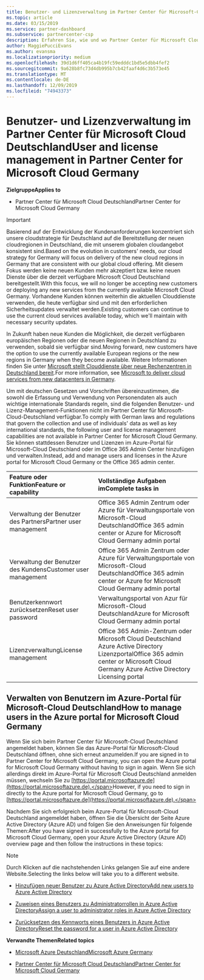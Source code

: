 ```yaml
---
title: Benutzer- und Lizenzverwaltung im Partner Center für Microsoft-Cloud Deutschland | Partner Center für Microsoft-Cloud Deutschland
ms.topic: article
ms.date: 03/15/2019
ms.service: partner-dashboard
ms.subservice: partnercenter-csp
description: Erfahren Sie, wie und wo Partner Center für Microsoft Cloud Deutschland-Partner,-Kunden und-Lizenzen sowie das Zurücksetzen von Kenn Wörtern verwaltet werden.
author: MaggiePucciEvans
ms.author: evansma
ms.localizationpriority: medium
ms.openlocfilehash: 39d1d6ff405ca4b19fc59edddc1bd5e5dbb4fef2
ms.sourcegitcommit: 9a628b8fc73d4db995b7cb42faaf4d6c3b573e45
ms.translationtype: MT
ms.contentlocale: de-DE
ms.lasthandoff: 12/09/2019
ms.locfileid: "74943373"
---
```

# <a name="user-and-license-management-in-partner-center-for-microsoft-cloud-germany"></a><span data-ttu-id="f5acc-103">Benutzer- und Lizenzverwaltung im Partner Center für Microsoft Cloud Deutschland</span><span class="sxs-lookup"><span data-stu-id="f5acc-103">User and license management in Partner Center for Microsoft Cloud Germany</span></span>

<span data-ttu-id="f5acc-104">**Zielgruppe**</span><span class="sxs-lookup"><span data-stu-id="f5acc-104">**Applies to**</span></span>

-  <span data-ttu-id="f5acc-105">Partner Center für Microsoft Cloud Deutschland</span><span class="sxs-lookup"><span data-stu-id="f5acc-105">Partner Center for Microsoft Cloud Germany</span></span>

> [!IMPORTANT]
> <span data-ttu-id="f5acc-106">Basierend auf der Entwicklung der Kundenanforderungen konzentriert sich unsere cloudstrategie für Deutschland auf die Bereitstellung der neuen cloudregionen in Deutschland, die mit unserem globalen cloudangebot konsistent sind.</span><span class="sxs-lookup"><span data-stu-id="f5acc-106">Based on the evolution in customers' needs, our cloud strategy for Germany will focus on delivery of the new cloud regions in Germany that are consistent with our global cloud offering.</span></span> <span data-ttu-id="f5acc-107">Mit diesem Fokus werden keine neuen Kunden mehr akzeptiert bzw. keine neuen Dienste über die derzeit verfügbare Microsoft Cloud Deutschland bereitgestellt.</span><span class="sxs-lookup"><span data-stu-id="f5acc-107">With this focus, we will no longer be accepting new customers or deploying any new services from the currently available Microsoft Cloud Germany.</span></span> <span data-ttu-id="f5acc-108">Vorhandene Kunden können weiterhin die aktuellen Clouddienste verwenden, die heute verfügbar sind und mit den erforderlichen Sicherheitsupdates verwaltet werden.</span><span class="sxs-lookup"><span data-stu-id="f5acc-108">Existing customers can continue to use the current cloud services available today, which we'll maintain with necessary security updates.</span></span>
>  
> <span data-ttu-id="f5acc-109">In Zukunft haben neue Kunden die Möglichkeit, die derzeit verfügbaren europäischen Regionen oder die neuen Regionen in Deutschland zu verwenden, sobald sie verfügbar sind.</span><span class="sxs-lookup"><span data-stu-id="f5acc-109">Moving forward, new customers have the option to use the currently available European regions or the new regions in Germany when they become available.</span></span> <span data-ttu-id="f5acc-110">Weitere Informationen finden Sie unter [Microsoft stellt Clouddienste über neue Rechenzentren in Deutschland bereit](https://news.microsoft.com/europe/2018/08/31/microsoft-to-deliver-cloud-services-from-new-datacentres-in-germany-in-2019-to-meet-evolving-customer-needs/).</span><span class="sxs-lookup"><span data-stu-id="f5acc-110">For more information, see [Microsoft to deliver cloud services from new datacenters in Germany](https://news.microsoft.com/europe/2018/08/31/microsoft-to-deliver-cloud-services-from-new-datacentres-in-germany-in-2019-to-meet-evolving-customer-needs/).</span></span>

<span data-ttu-id="f5acc-111">Um mit deutschen Gesetzen und Vorschriften übereinzustimmen, die sowohl die Erfassung und Verwendung von Personendaten als auch wichtige internationale Standards regeln, sind die folgenden Benutzer- und Lizenz-Management-Funktionen nicht im Partner Center für Microsoft-Cloud-Deutschland verfügbar.</span><span class="sxs-lookup"><span data-stu-id="f5acc-111">To comply with German laws and regulations that govern the collection and use of individuals' data as well as key international standards, the following user and license management capabilities are not available in Partner Center for Microsoft Cloud Germany.</span></span> <span data-ttu-id="f5acc-112">Sie können stattdessen Benutzer und Lizenzen im Azure-Portal für Microsoft-Cloud Deutschland oder im Office 365 Admin Center hinzufügen und verwalten.</span><span class="sxs-lookup"><span data-stu-id="f5acc-112">Instead, add and manage users and licenses in the Azure portal for Microsoft Cloud Germany or the Office 365 admin center.</span></span>

<span data-ttu-id="f5acc-113">Feature oder Funktion</span><span class="sxs-lookup"><span data-stu-id="f5acc-113">Feature or capability</span></span> | <span data-ttu-id="f5acc-114">Vollständige Aufgaben im</span><span class="sxs-lookup"><span data-stu-id="f5acc-114">Complete tasks in</span></span>
:--- | :---
<span data-ttu-id="f5acc-115">Verwaltung der Benutzer des Partners</span><span class="sxs-lookup"><span data-stu-id="f5acc-115">Partner user management</span></span> | <span data-ttu-id="f5acc-116">Office 365 Admin Zentrum oder Azure für Verwaltungsportale von Microsoft-Cloud Deutschland</span><span class="sxs-lookup"><span data-stu-id="f5acc-116">Office 365 admin center or Azure for Microsoft Cloud Germany admin portal</span></span>
<span data-ttu-id="f5acc-117">Verwaltung der Benutzer des Kundens</span><span class="sxs-lookup"><span data-stu-id="f5acc-117">Customer user management</span></span> | <span data-ttu-id="f5acc-118">Office 365 Admin Zentrum oder Azure für Verwaltungsportale von Microsoft-Cloud Deutschland</span><span class="sxs-lookup"><span data-stu-id="f5acc-118">Office 365 admin center or Azure for Microsoft Cloud Germany admin portal</span></span>
<span data-ttu-id="f5acc-119">Benutzerkennwort zurücksetzen</span><span class="sxs-lookup"><span data-stu-id="f5acc-119">Reset user password</span></span> | <span data-ttu-id="f5acc-120">Verwaltungsportal von Azur für Microsoft-Cloud Deutschland</span><span class="sxs-lookup"><span data-stu-id="f5acc-120">Azure for Microsoft Cloud Germany admin portal</span></span>
<span data-ttu-id="f5acc-121">Lizenzverwaltung</span><span class="sxs-lookup"><span data-stu-id="f5acc-121">License management</span></span> | <span data-ttu-id="f5acc-122">Office 365 Admin-Zentrum oder Microsoft Cloud Deutschland Azure Active Directory Lizenzportal</span><span class="sxs-lookup"><span data-stu-id="f5acc-122">Office 365 admin center or Microsoft Cloud Germany Azure Active Directory Licensing portal</span></span>

## <a name="how-to-manage-users-in-the-azure-portal-for-microsoft-cloud-germany"></a><span data-ttu-id="f5acc-123">Verwalten von Benutzern im Azure-Portal für Microsoft-Cloud Deutschland</span><span class="sxs-lookup"><span data-stu-id="f5acc-123">How to manage users in the Azure portal for Microsoft Cloud Germany</span></span> 

<span data-ttu-id="f5acc-124">Wenn Sie sich beim Partner Center für Microsoft-Cloud Deutschland angemeldet haben, können Sie das Azure-Portal für Microsoft-Cloud Deutschland öffnen, ohne sich erneut anzumelden.</span><span class="sxs-lookup"><span data-stu-id="f5acc-124">If you are signed in to Partner Center for Microsoft Cloud Germany, you can open the Azure portal for Microsoft Cloud Germany without having to sign in again.</span></span> <span data-ttu-id="f5acc-125">Wenn Sie sich allerdings direkt im Azure-Portal für Microsoft Cloud Deutschland anmelden müssen, wechseln Sie zu [https://portal.microsoftazure.de](https://portal.microsoftazure.de).</span><span class="sxs-lookup"><span data-stu-id="f5acc-125">However, if you need to sign in directly to the Azure portal for Microsoft Cloud Germany, go to [https://portal.microsoftazure.de](https://portal.microsoftazure.de).</span></span> 

<span data-ttu-id="f5acc-126">Nachdem Sie sich erfolgreich beim Azure-Portal für Microsoft-Cloud Deutschland angemeldet haben, öffnen Sie die Übersicht der Seite Azure Active Directory (Azure AD) und folgen Sie den Anweisungen für folgende Themen:</span><span class="sxs-lookup"><span data-stu-id="f5acc-126">After you have signed in successfully to the Azure portal for Microsoft Cloud Germany, open your Azure Active Directory (Azure AD) overview page and then follow the instructions in these topics:</span></span>

> [!NOTE]  
> <span data-ttu-id="f5acc-127">Durch Klicken auf die nachstehenden Links gelangen Sie auf eine andere Website.</span><span class="sxs-lookup"><span data-stu-id="f5acc-127">Selecting the links below will take you to a different website.</span></span> 

-  [<span data-ttu-id="f5acc-128">Hinzufügen neuer Benutzer zu Azure Active Directory</span><span class="sxs-lookup"><span data-stu-id="f5acc-128">Add new users to Azure Active Directory</span></span>](https://docs.microsoft.com/azure/active-directory/active-directory-users-create-azure-portal)

-  [<span data-ttu-id="f5acc-129">Zuweisen eines Benutzers zu Administratorrollen in Azure Active Directory</span><span class="sxs-lookup"><span data-stu-id="f5acc-129">Assign a user to administrator roles in Azure Active Directory</span></span>](https://docs.microsoft.com/azure/active-directory/active-directory-users-assign-role-azure-portal)

-  [<span data-ttu-id="f5acc-130">Zurücksetzen des Kennworts eines Benutzers in Azure Active Directory</span><span class="sxs-lookup"><span data-stu-id="f5acc-130">Reset the password for a user in Azure Active Directory</span></span>](https://docs.microsoft.com/azure/active-directory/active-directory-users-reset-password-azure-portal)

<span data-ttu-id="f5acc-131">**Verwandte Themen**</span><span class="sxs-lookup"><span data-stu-id="f5acc-131">**Related topics**</span></span>

-  [<span data-ttu-id="f5acc-132">Microsoft Azure Deutschland</span><span class="sxs-lookup"><span data-stu-id="f5acc-132">Microsoft Azure Germany</span></span>](https://azure.microsoft.com/global-infrastructure/germany/)

-  [<span data-ttu-id="f5acc-133">Partner Center für Microsoft Cloud Deutschland</span><span class="sxs-lookup"><span data-stu-id="f5acc-133">Partner Center for Microsoft Cloud Germany</span></span>](partner-center-for-microsoft-cloud-germany.md)


